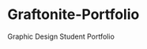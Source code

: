# Graftonite-Portfolio
Graphic Design Student Portfolio
<!DOCTYPE html>
  <html>
    <head>
      <title>Graftonite Graphics</title>
    </head>
  </html>
